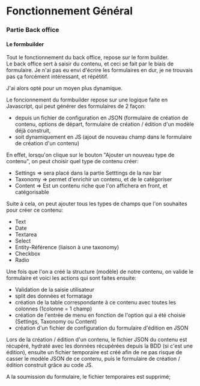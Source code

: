 # Fonctionnement Général

### Partie Back office

#### Le formbuilder

Tout le fonctionnement du back office, repose sur le form builder.  
Le back office sert à saisir du contenu, et ceci se fait par le biais de formulaire. Je n'ai pas eu envi d'écrire les formulaires en dur, je ne trouvais pas ça forcément intéressant, et répétitif.

J'ai alors opté pour un moyen plus dynamique. 

Le foncionnement du formbuilder repose  sur une logique faite en Javascript, qui peut générer des formulaires de 2 façon:

*  depuis un fichier de configuration en JSON \(formulaire de  création de contenu, options de départ, formulaire de création / édition d'un modèle déjà construit,
* soit dynamiquement en JS \(ajout de nouveau champ dans le formulaire de création  d'un contenu\)

En effet, lorsqu'on clique sur le bouton "Ajouter un nouveau type de contenu", on peut choisir quel type de contenu créer:

* Settings =&gt; sera placé dans la partie Setttings de la nav bar
* Taxonomy =&gt; permet d'enrichir un contenu, et de le catégoriser
* Content =&gt; Est un contenu riche que l'on affichera en front, et catégorisable

Suite à cela, on peut ajouter tous les types de champs que l'on souhaites pour  créer ce contenu:

* Text
* Date
* Textarea
* Select
* Entity-Référence \(liaison à une taxonomy\)
* Checkbox
* Radio

Une fois  que l'on a créé  la structure \(modèle\) de notre contenu, on valide le formulaire et voici les actions qui sont faites ensuite:

* Validation de la saisie utilisateur
* split des données et formatage
* création de la table correspondante à ce contenu avec toutes les colonnes  \(1colonne = 1 champ\)
* création de l'entrée de menu en fonction de l'option  qui a été choisie \(Settings, Taxonomy ou Content\)
* création d'un fichier de configuration  du formulaire d'édition en JSON

Lors de la création / édition d'un contenu, le fichier JSON du contenu est récupéré, hydraté avec les données récupérées depuis la BDD \(si c'est une édition\), ensuite un fichier temporaire est créé afin de ne pas risque de casser le modèle  JSON de ce contenu, puis le formulaire de création / édition construit grâce au code JS.

A la soumission du formulaire, le fichier temporaires est supprimé;

